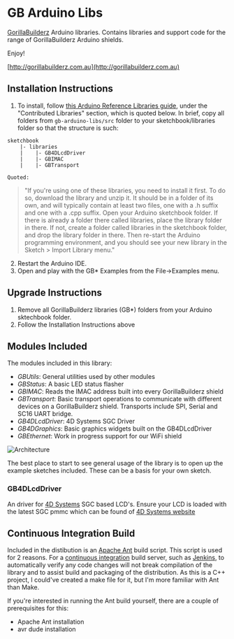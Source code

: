 # GB Arduino Libs

[GorillaBuilderz](http://gorillabuilderz.com.au) Arduino libraries. Contains libraries and support code for the range of GorillaBuilderz Arduino shields.

Enjoy!

[http://gorillabuilderz.com.au](http://gorillabuilderz.com.au)


## Installation Instructions
1. To install, follow [this Arduino Reference Libraries guide](http://arduino.cc/it/Reference/Libraries), under the "Contributed Libraries" section, which is quoted below. In brief, copy all folders from `gb-arduino-libs/src` folder to your sketchbook/libraries folder so that the structure is such:

```
sketchbook
    |- libraries
    |    |- GB4DLcdDriver
    |    |- GBIMAC
    |    |- GBTransport
```   
	Quoted:
> "If you're using one of these libraries, you need to install it first. To do so, 
	download the library and unzip it. It should be in a folder of its own, and 
	will typically contain at least two files, one with a .h suffix and one with 
	a .cpp suffix. Open your Arduino sketchbook folder. If there is already a folder 
	there called libraries, place the library folder in there. If not, create a 
	folder called libraries in the sketchbook folder, and drop the library folder 
	in there. Then re-start the Arduino programming environment, and you should see
	your new library in the Sketch > Import Library menu."
2. Restart the Arduino IDE.
3. Open and play with the GB* Examples from the File->Examples menu.

## Upgrade Instructions
1. Remove all GorillaBuilderz libraries (GB*) folders from your Arduino sktechbook folder.
2. Follow the Installation Instructions above

## Modules Included

The modules included in this library:

* *GBUtils*: General utilities used by other modules
* *GBStatus*: A basic LED status flasher
* *GBIMAC*: Reads the IMAC address built into every GorillaBuilderz shield
* *GBTransport*: Basic transport operations to communicate with different devices on a GorillaBuilderz shield. Transports include SPI, Serial and SC16 UART bridge.
* *GB4DLcdDriver*: 4D Systems SGC Driver 
* *GB4DGraphics*: Basic graphics widgets built on the GB4DLcdDriver 
* *GBEthernet*: Work in progress support for our WiFi shield

![Architecture](docs/Architecture.png) 

The best place to start to see general usage of the library is to open up the example sketches included. These can be a basis for your own sketch.

### GB4DLcdDriver

An driver for [4D Systems](http://gorillabuilderz.com.au/shop/tag/4d-systems/) SGC based LCD's. Ensure your LCD is loaded with the latest SGC pmmc which can be found of [4D Systems website](http://www.4dsystems.com.au/)

## Continuous Integration Build

Included in the distibution is an [Apache Ant](http://ant.apache.org/) build script. This script is used for 2 reasons. For a [continuous integration](http://en.wikipedia.org/wiki/Continuous_integration) build server, such as [Jenkins](http://jenkins-ci.org/), to automatically verify any code changes will not break compilation of the library and to assist build and packaging of the distribution. As this is a C++ project, I could've created a make file for it, but I'm more familiar with Ant than Make.

If you're interested in running the Ant build yourself, there are a couple of prerequisites for this:

* Apache Ant installation
* avr dude installation
